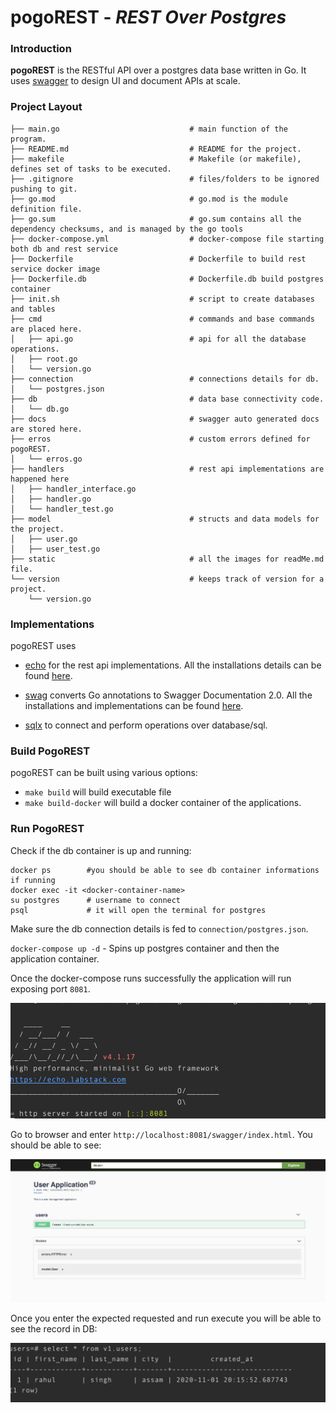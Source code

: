 # pogoREST - _REST Over Postgres_

### Introduction 

**pogoREST** is the RESTful API over a postgres data base written in Go. It uses [swagger](https://swagger.io/) to design UI and document APIs at scale.

### Project Layout

```
├── main.go                             # main function of the program.
├── README.md                           # README for the project.
├── makefile                            # Makefile (or makefile), defines set of tasks to be executed.
├── .gitignore                          # files/folders to be ignored pushing to git.
├── go.mod                              # go.mod is the module definition file.
├── go.sum                              # go.sum contains all the dependency checksums, and is managed by the go tools
├── docker-compose.yml                  # docker-compose file starting both db and rest service
├── Dockerfile                          # Dockerfile to build rest service docker image
├── Dockerfile.db                       # Dockerfile.db build postgres container
├── init.sh                             # script to create databases and tables
├── cmd                                 # commands and base commands are placed here.
│   ├── api.go                          # api for all the database operations.
│   ├── root.go
│   └── version.go
├── connection                          # connections details for db.
│   └── postgres.json
├── db                                  # data base connectivity code.
│   └── db.go                   
├── docs                                # swagger auto generated docs are stored here.
├── erros                               # custom errors defined for pogoREST.
│   └── erros.go
├── handlers                            # rest api implementations are happened here
│   ├── handler_interface.go
│   ├── handler.go
│   └── handler_test.go
├── model                               # structs and data models for the project.
│   ├── user.go
│   ├── user_test.go
├── static                              # all the images for readMe.md file.
└── version                             # keeps track of version for a project. 
    └── version.go
```

### Implementations

pogoREST uses
 
- [echo](https://github.com/labstack/echo) for the rest api implementations. All the installations details can be found
[here](https://github.com/labstack/echo#installation).

- [swag](https://github.com/swaggo/swag) converts Go annotations to Swagger Documentation 2.0. All the installations and 
implementations can be found [here](https://github.com/swaggo/swag#getting-started).

- [sqlx](https://github.com/jmoiron/sqlx) to connect and perform operations over database/sql.


### Build PogoREST

pogoREST can be built using various options:

- `make build` will build executable file
- `make build-docker` will build a docker container of the applications.

### Run PogoREST

Check if the db container is up and running:

```
docker ps        #you should be able to see db container informations if running
docker exec -it <docker-container-name>
su postgres      # username to connect
psql             # it will open the terminal for postgres
```

Make sure the db connection details is fed to `connection/postgres.json`.

`docker-compose up -d` - Spins up postgres container and then the application container.

Once the docker-compose runs successfully the application will run exposing port `8081`.

![echo](static/echo-service.png)


Go to browser and enter `http://localhost:8081/swagger/index.html`. You should be able to see:

![swagger](static/swagger.png)

Once you enter the expected requested and run execute you will be able to see the record in DB:

![postgres](static/postgres-db.png)


 